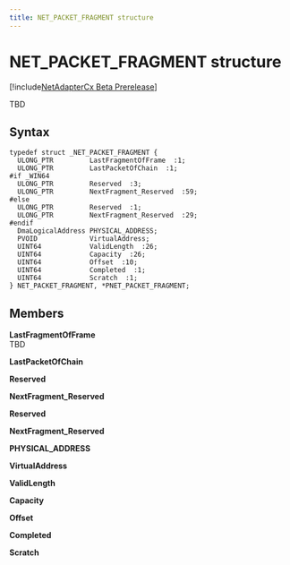 ```yaml
---
title: NET_PACKET_FRAGMENT structure
---
```


# NET_PACKET_FRAGMENT structure


[!include[NetAdapterCx Beta Prerelease](../netcx-beta-prerelease.md)]

TBD

Syntax
------

```ManagedCPlusPlus
typedef struct _NET_PACKET_FRAGMENT {
  ULONG_PTR         LastFragmentOfFrame  :1;
  ULONG_PTR         LastPacketOfChain  :1;
#if _WIN64
  ULONG_PTR         Reserved  :3;
  ULONG_PTR         NextFragment_Reserved  :59;
#else 
  ULONG_PTR         Reserved  :1;
  ULONG_PTR         NextFragment_Reserved  :29;
#endif 
  DmaLogicalAddress PHYSICAL_ADDRESS;
  PVOID             VirtualAddress;
  UINT64            ValidLength  :26;
  UINT64            Capacity  :26;
  UINT64            Offset  :10;
  UINT64            Completed  :1;
  UINT64            Scratch  :1;
} NET_PACKET_FRAGMENT, *PNET_PACKET_FRAGMENT;
```

Members
-------

**LastFragmentOfFrame**  
TBD

**LastPacketOfChain**  

**Reserved**  

**NextFragment_Reserved**  

**Reserved**  

**NextFragment_Reserved**  

**PHYSICAL_ADDRESS**  

**VirtualAddress**  

**ValidLength**  

**Capacity**  

**Offset**  

**Completed**  

**Scratch**  

 

 





